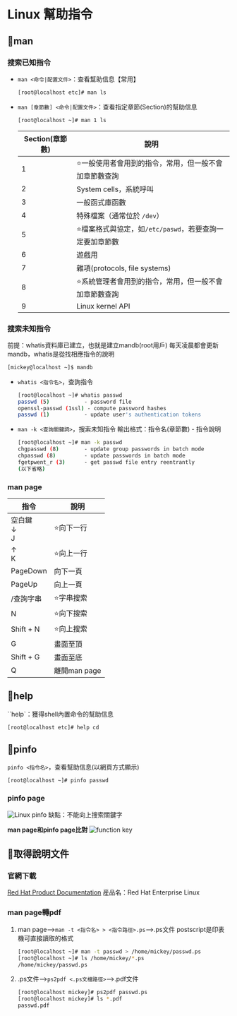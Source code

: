 # Linux 幫助指令
## 🐧man
### 搜索已知指令
- `man <命令|配置文件>`：查看幫助信息【常用】 
	```bash
	[root@localhost etc]# man ls
	```

- `man [章節數] <命令|配置文件>`：查看指定章節(Section)的幫助信息
	```bash
	[root@localhost ~]# man 1 ls
	```

	| Section(章節數) | 說明                                                     |
	| --------------- | -------------------------------------------------------- |
	| 1               | ⭐一般使用者會用到的指令，常用，但一般不會加章節數查詢   |
	| 2               | System cells，系統呼叫                                   |
	| 3               | 一般函式庫函數                                           |
	| 4               | 特殊檔案（通常位於 `/dev`）                              |
	| 5               | ⭐檔案格式與協定，如`/etc/paswd`，若要查詢一定要加章節數 |
	| 6               | 遊戲用                                                   |
	| 7               | 雜項(protocols, file systems)                            |
	| 8               | ⭐系統管理者會用到的指令，常用，但一般不會加章節數查詢   |
	| 9               | Linux kernel API                                         |

### 搜索未知指令
前提：whatis資料庫已建立，也就是建立mandb(root用戶)
每天凌晨都會更新mandb，whatis是從找相應指令的說明
```bash
[mickey@localhost ~]$ mandb
```
- `whatis <指令名>`，查詢指令
	```bash
	[root@localhost ~]# whatis passwd
	passwd (5)           - password file
	openssl-passwd (1ssl) - compute password hashes
	passwd (1)           - update user's authentication tokens
	```
- `man -k <查詢關鍵詞>`，搜索未知指令
	輸出格式：指令名(章節數)	- 指令說明
	```bash
	[root@localhost ~]# man -k passwd
	chgpasswd (8)        - update group passwords in batch mode
	chpasswd (8)         - update passwords in batch mode
	fgetpwent_r (3)      - get passwd file entry reentrantly
	(以下省略)
	```

### man page
|指令|說明|
|---|---|
|空白鍵<br/>↓<br/>J|⭐向下一行|
|↑<br/>K|⭐向上一行|
|PageDown|向下一頁|
|PageUp|向上一頁|
|/查詢字串|⭐字串搜索|
|N|⭐向下搜索|
|Shift + N|⭐向上搜索|
|G|畫面至頂|
|Shift + G|畫面至底|
|Q|離開man page|

## 🐧help
``help`：獲得shell內置命令的幫助信息
```bash
[root@localhost etc]# help cd
```

## 🐧pinfo
`pinfo <指令名>`，查看幫助信息(以網頁方式顯示)
```
[root@localhost ~]# pinfo passwd
```

### pinfo page
![Linux pinfo](https://www.cyberciti.biz/media/new/cms/2012/07/vivek@wks01-_033.png)
缺點：不能向上搜索關鍵字

**man page和pinfo page比對**
![function key](http://4.bp.blogspot.com/-oFYK3RFcxOE/VdqIQWid6yI/AAAAAAAAAVc/jPDEqOdbS3w/s400/10_57_46.bmp)

## 🐧取得說明文件
### 官網下載
[Red Hat Product Documentation](https://access.redhat.com/documentation/en-US/)
産品名：Red Hat Enterprise Linux

### man page轉pdf
1. man page-->`man -t <指令名> > <指令路徑>.ps`-->.ps文件
	postscript是印表機可直接讀取的格式
	```bash	
	[root@localhost ~]# man -t passwd > /home/mickey/passwd.ps
	[root@localhost ~]# ls /home/mickey/*.ps
	/home/mickey/passwd.ps
	```
2. .ps文件-->`ps2pdf <.ps文檔路徑>`-->.pdf文件
	```bash
	[root@localhost mickey]# ps2pdf passwd.ps
	[root@localhost mickey]# ls *.pdf
	passwd.pdf
	```